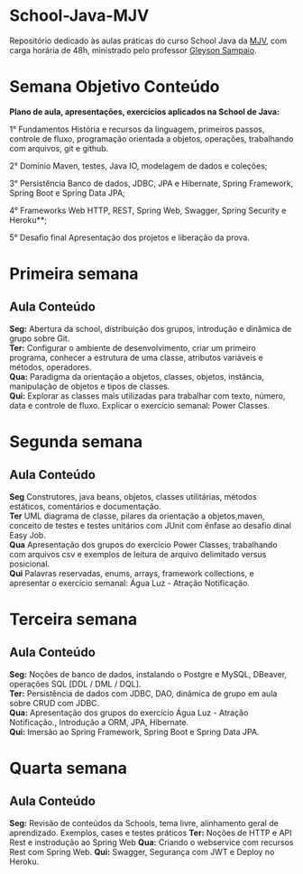 # School-Java-MJV
Repositório dedicado às aulas práticas do curso School Java da [MJV](https://github.com/glysns), com carga horária de 48h, ministrado pelo professor [Gleyson Sampaio](https://github.com/glysns).

# Semana	Objetivo	Conteúdo
**Plano de aula, apresentações, exercícios aplicados na School de Java:**
<p> 1°	Fundamentos	História e recursos da linguagem, primeiros passos, controle de fluxo, programação orientada a objetos, operações, trabalhando com arquivos, git e github. </p>
<p> 2°	Domínio	Maven, testes, Java IO, modelagem de dados e coleções; </p>
<p> 3°	Persistência	Banco de dados, JDBC, JPA e Hibernate, Spring Framework, Spring Boot e Spring Data JPA; </p>
<p> 4°	Frameworks Web	HTTP, REST, Spring Web, Swagger, Spring Security e Heroku**; </p>
<p> 5°	Desafio final	Apresentação dos projetos e liberação da prova. </p>

# Primeira semana
## Aula	Conteúdo
**Seg:**	Abertura da school, distribuição dos grupos, introdução e dinâmica de grupo sobre Git.</br>
**Ter:**	Configurar o ambiente de desenvolvimento, criar um primeiro programa, conhecer a estrutura de uma classe, atributos variáveis e métodos, operadores.</br>
**Qua:**	Paradigma da orientação a objetos, classes, objetos, instância, manipulação de objetos e tipos de classes.</br>
**Qui:**	Explorar as classes mais utilizadas para trabalhar com texto, número, data e controle de fluxo. Explicar o exercício semanal: Power Classes.</br>

# Segunda semana
## Aula	Conteúdo
**Seg**	Construtores, java beans, objetos, classes utilitárias, métodos estáticos, comentários e documentação.</br>
**Ter**	UML diagrama de classe, pilares da orientação a objetos,maven, conceito de testes e testes unitários com JUnit com ênfase ao desafio dinal Easy Job.</br>
**Qua**	Apresentação dos grupos do exercício Power Classes, trabalhando com arquivos csv e exemplos de leitura de arquivo delimitado versus posicional.</br>
**Qui**	Palavras reservadas, enums, arrays, framework collections, e apresentar o exercício semanal: Água Luz - Atração Notificação.</br>

# Terceira semana
## Aula	Conteúdo
**Seg:**	Noções de banco de dados, instalando o Postgre e MySQL, DBeaver, operações SQL [DDL / DML / DQL].</br>
**Ter:**	Persistência de dados com JDBC, DAO, dinâmica de grupo em aula sobre CRUD com JDBC.</br>
**Qua:**	Apresentação dos grupos do exercício Água Luz - Atração Notificação., Introdução a ORM, JPA, Hibernate.</br>
**Qui:**	Imersão ao Spring Framework, Spring Boot e Spring Data JPA.</br>

# Quarta semana
## Aula	Conteúdo
**Seg:**	Revisão de conteúdos da Schools, tema livre, alinhamento geral de aprendizado. Exemplos, cases e testes práticos
**Ter:**	Noções de HTTP e API Rest e instrodução ao Spring Web
**Qua:**	Criando o webservice com recursos Rest com Spring Web.
**Qui:**	Swagger, Segurança com JWT e Deploy no Heroku.
